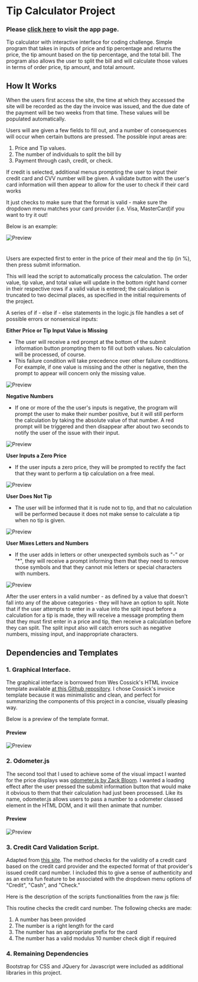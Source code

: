 # Tip Calculator Project

### **Please [click here](https://tip-calculation-project.herokuapp.com/invoice.html) to visit the app page.**

Tip calculator with interactive interface for coding challenge. Simple program that takes in inputs of price and tip percentage and returns the price, the tip amount based on the tip percentage, and the total bill. The program also allows the user to split the bill and will calculate those values in terms of order price, tip amount, and total amount.

## **How It Works**

When the users first access the site, the time at which they accessed the site will be recorded as the day the invoice was issued, and the due date of the payment will be two weeks from that time. These values will be populated automatically.

Users will are given a few fields to fill out, and a number of consequences will occur when certain buttons are pressed. The possible input areas are:
1. Price and Tip values.
2. The number of individuals to split the bill by
3. Payment through cash, credit, or check.

If credit is selected, additional menus prompting the user to input their credit card and CVV number will be given. A validate button with the user's card information will then appear to allow for the user to check if their card works 

It just checks to make sure that the format is valid - make sure the dropdown menu matches your card provider (i.e. Visa, MasterCard)if you want to try it out! 

Below is an example:

![Preview](https://i.imgur.com/fGpxUpv.png)

#

Users are expected first to enter in the price of their meal and the tip (in %), then press submit information. 

This will lead the script to automatically process the calculation. The order value, tip value, and total value will update in the bottom right hand corner in their respective rows if a valid value is entered; the calculation is truncated to two decimal places, as specified in the initial requirements of the project.

A series of if - else if - else statements in the logic.js file handles a set of possible errors or nonsensical inputs:

**Either Price or Tip Input Value is Missing**
* The user will receive a red prompt at the bottom of the submit information button prompting them to fill out both values. No calculation will be processed, of course. 
* This failure condition will take precedence over other failure conditions. For example, if one value is missing and the other is negative, then the prompt to appear will concern only the missing value.

![Preview](https://i.imgur.com/afbnqoX.png)

**Negative Numbers**
* If one or more of the the user's inputs is negative, the program will prompt the user to make their number positive, but it will still perform the calculation by taking the absolute value of that number. A red prompt will be triggered and then disappear after about two seconds to notify the user of the issue with their input.

![Preview](https://i.imgur.com/zoqkBQQ.png)

**User Inputs a Zero Price**

* If the user inputs a zero price, they will be prompted to rectify the fact that they want to perform a tip calculation on a free meal.

![Preview](https://i.imgur.com/xX30mG2.png)

**User Does Not Tip**
* The user will be informed that it is rude not to tip, and that no calculation will be performed because it does not make sense to calculate a tip when no tip is given.

![Preview](https://i.imgur.com/7w5NTGx.png)

**User Mixes Letters and Numbers**

* If the user adds in letters or other unexpected symbols such as "-" or "*", they will receive a prompt informing them that they need to remove those symbols and that they cannot mix letters or special characters with numbers.

![Preview](https://i.imgur.com/ax4K3Al.png)

After the user enters in a valid number - as defined by a value that doesn't fall into any of the above categories - they will have an option to split. Note that if the user attempts to enter in a value into the split input before a calculation for a tip is made, they will receive a message prompting them that they must first enter in a price and tip, then receive a calculation before they can split. The split input also will catch errors such as negative numbers, missing input, and inappropriate characters.


## **Dependencies and Templates**

### 1. Graphical Interface.

The graphical interface is borrowed from Wes Cossick's HTML invoice template available [at this Github repository](https://github.com/sparksuite/simple-html-invoice-template). I chose Cossick's invoice template because it was minimalistic and clean, and perfect for summarizing the components of this project in a concise, visually pleasing way.

Below is a preview of the template format.

#### Preview
![Preview](http://i.imgur.com/C3ePdqQ.png)

### 2. Odometer.js

The second tool that I used to achieve some of the visual impact I wanted for the price displays was [odometer.js by Zack Bloom](https://github.hubspot.com/odometer/docs/welcome/). I wanted a loading effect after the user pressed the submit information button that would make it obvious to them that their calculation had just been processed. Like its name, odometer.js allows users to pass a number to a odometer classed element in the HTML DOM, and it will then animate that number.

#### Preview
![Preview](https://i.imgur.com/YypVumS.png)

### 3. Credit Card Validation Script.

Adapted from [this site](https://www.braemoor.co.uk/software/_private/creditcard.js). The method checks for the validity of a credit card based on the credit card provider and the expected format of that provider's issued credit card number. I included this to give a sense of authenticity and as an extra fun feature to be associated with the dropdown menu options of "Credit", "Cash", and "Check."

Here is the description of the scripts functionalities from the raw js file:

This routine checks the credit card number. The following checks are made:

1. A number has been provided
2. The number is a right length for the card
3. The number has an appropriate prefix for the card
4. The number has a valid modulus 10 number check digit if required

### 4. Remaining Dependencies

Bootstrap for CSS and JQuery for Javascript were included as additional libraries in this project.